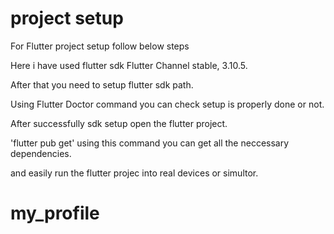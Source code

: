 # project setup

For Flutter project setup follow below steps

Here i have used flutter sdk Flutter Channel stable, 3.10.5.

After that you need to setup flutter sdk path.

Using Flutter Doctor command you can check setup is properly done or not.

After successfully sdk setup open the flutter project.

'flutter pub get' using this command you can get all the neccessary dependencies.

and easily run the flutter projec into real devices or simultor.

# my_profile
